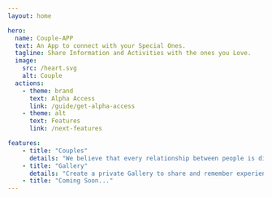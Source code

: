 ```yaml
---
layout: home

hero:
  name: Couple-APP
  text: An App to connect with your Special Ones.
  tagline: Share Information and Activities with the ones you Love.
  image:
    src: /heart.svg
    alt: Couple
  actions:
    - theme: brand
      text: Alpha Access
      link: /guide/get-alpha-access
    - theme: alt
      text: Features
      link: /next-features

features:
    - title: "Couples"
      details: "We believe that every relationship between people is different"
    - title: "Gallery"
      details: "Create a private Gallery to share and remember experiences"
    - title: "Coming Soon..."
---
```

